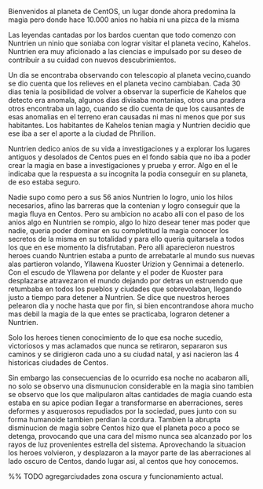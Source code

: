 Bienvenidos al planeta de CentOS, un lugar donde ahora predomina la magia pero donde hace 10.000 anios no habia ni una pizca de la misma

Las leyendas cantadas por los bardos cuentan que todo comenzo con Nuntrien un ninio que soniaba con lograr visitar el planeta vecino, Kahelos. Nuntrien era muy aficionado a las ciencias e impulsado por su deseo de contribuir a su cuidad con nuevos descubrimientos.

Un dia se encontraba observando con telescopio al planeta vecino,cuando se dio cuenta que los relieves en el planeta vecino cambiaban. Cada 30 dias tenia la posibilidad de volver a observar la superficie de Kahelos que detecto  era anomala, algunos dias divisaba montanias, otros una pradera otros encontraba un lago, cuando se dio cuenta de que los causantes de esas anomalias en el terreno eran causadas ni mas ni menos que por sus habitantes. Los habitantes de Kahelos tenian magia y Nuntrien decidio que ese iba a ser el aporte a la ciudad de Phrilion.

Nuntrien dedico anios de su vida a investigaciones y a explorar los lugares antiguos y desolados de Centos pues en el fondo sabia que no iba a poder crear la magia en base a investigaciones y prueba y error. Algo en el le indicaba que la respuesta a su incognita la podia conseguir en su planeta, de eso estaba seguro.

Nadie supo como pero a sus 56 anios Nuntrien lo logro, unio los hilos necesarios, afino las barreras que la contenian y logro conseguir que la magia fluya en Centos. Pero su ambicion no acabo alli con el paso de los anios algo en Nuntrien se rompio, algo lo hizo desear tener mas poder que nadie, queria poder dominar en su completitud la magia conocer los secretos de la misma en su totalidad y para ello queria quitarsela a todos los que en ese momento la disfrutaban. Pero alli aparecieron nuestros heroes cuando Nuntrien estaba a punto de arrebatarle al mundo sus nuevas alas partieron volando, Yllawena Kuoster Urizion y Gennimai a detenerlo. Con el escudo de Yllawena por delante y el poder de Kuoster para desplazarse atravezaron el mundo dejando por detras un estruendo que retumbaba en todos los pueblos y ciudades que sobrevolaban, llegando justo a tiempo para detener a Nuntrien. Se dice que nuestros heroes pelearon dia y noche hasta que por fin, si bien encontrandose ahora mucho mas debil la magia de la que entes se practicaba, lograron detener a Nuntrien.

Solo los heroes tienen conocimiento de lo que esa noche sucedio, victoriosos y mas aclamados que nunca se retiraron, separaron sus caminos y se dirigieron cada uno a su ciudad natal, y asi nacieron las 4 historicas ciudades de Centos.

Sin embargo las consecuencias de lo ocurrido esa noche no acabaron alli, no solo se observo una dismunucion considerable en la magia sino tambien se observo que los que malipularon altas cantidades de magia cuando esta estaba en su apice podian llegar a transformarse en aberraciones, seres deformes y asquerosos repudiados por la sociedad, pues junto con su forma humanoide tambien perdian la cordura. Tambien la abrupta disminucion de magia sobre Centos hizo que el planeta poco a poco se detenga, provocando que una cara del mismo nunca sea alcanzado por los rayos de luz provenientes estrella del sistema. Aprovechando la situacion los heroes volvieron, y desplazaron a la mayor parte de las aberraciones al lado oscuro de Centos, dando lugar asi, al centos que hoy conocemos.

%% TODO agregarciudades zona oscura y funcionamiento actual.

